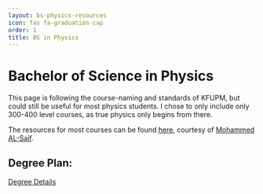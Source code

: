```yaml
---
layout: bs-physics-resources
icon: fas fa-graduation-cap
order: 1
title: BS in Physics
---
```


# Bachelor of Science in Physics

This page is following the course-naming and standards of KFUPM, but could still be useful for most physics students. I chose to only include only 300-400 level courses, as true physics only begins from there.

The resources for most courses can be found [here](https://drive.google.com/drive/folders/112c4AD_0ECN9g5z-LwjSxJpzi0Wf3Dnv), courtesy of [Mohammed AL-Saif](https://www.linkedin.com/in/mohammed-al-saif-70b652171/).
## Degree Plan:
[Degree Details](https://bulletin.kfupm.edu.sa/main/program?program_id=118)

